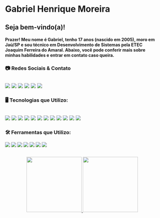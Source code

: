 # Gabriel Henrique Moreira

## Seja bem-vindo(a)!
#### Prazer! Meu nome é Gabriel, tenho 17 anos (nascido em 2005), moro em Jaú/SP e sou técnico em Desenvolvimento de Sistemas pela ETEC Joaquim Ferreira do Amaral. Abaixo, você pode conferir mais sobre minhas habilidades e entrar em contato caso queira.
### 📷 Redes Sociais & Contato
<a href="https://github.com/GMoreira05"><img src="https://img.shields.io/badge/GitHub-100000?style=for-the-badge&logo=github&logoColor=white"></a>
<a href="https://www.instagram.com/gmoreira05"><img src="https://img.shields.io/badge/Instagram-E4405F?style=for-the-badge&logo=instagram&logoColor=white"></a>
<a href="https://twitter.com/GMoreira05_"><img src="https://img.shields.io/badge/Twitter-1DA1F2?style=for-the-badge&logo=twitter&logoColor=white"></a>
<a href="mailto:henrique.gabriel1403@gmail.com"><img src="https://img.shields.io/badge/Gmail-D14836?style=for-the-badge&logo=gmail&logoColor=white"></a>
<a href="https://t.me/gmoreira05"><img src="https://img.shields.io/badge/Telegram-2CA5E0?style=for-the-badge&logo=telegram&logoColor=white"></a>
<a href="https://www.linkedin.com/in/gabriel-henrique-moreira-392a45165/"><img src="https://img.shields.io/badge/LinkedIn-0077B5?style=for-the-badge&logo=linkedin&logoColor=white"></a>
--

### 🖥️ Tecnologias que Utilizo: 

<a href="#"><img src="https://img.shields.io/badge/.NET-5C2D91?style=for-the-badge&logo=.net&logoColor=white"></a>
<a href="#"><img src="https://img.shields.io/badge/C%23-239120?style=for-the-badge&logo=c-sharp&logoColor=white"></a>
<a href="#"><img src="https://img.shields.io/badge/CSS3-1572B6?style=for-the-badge&logo=css3&logoColor=white"></a>
<a href="#"><img src="https://img.shields.io/badge/Express.js-404D59?style=for-the-badge"></a>
<a href="#"><img src="https://img.shields.io/badge/HTML5-E34F26?style=for-the-badge&logo=html5&logoColor=white"></a>
<a href="#"><img src="https://img.shields.io/badge/JavaScript-F7DF1E?style=for-the-badge&logo=javascript&logoColor=black"></a>
<a href="#"><img src="https://img.shields.io/badge/MySQL-00000F?style=for-the-badge&logo=mysql&logoColor=white"></a>
<a href="#"><img src="https://img.shields.io/badge/Node.js-43853D?style=for-the-badge&logo=node.js&logoColor=white"></a>
<a href="#"><img src="https://img.shields.io/badge/PHP-777BB4?style=for-the-badge&logo=php&logoColor=white"></a>
<a href="#"><img src="https://img.shields.io/badge/Python-3776AB?style=for-the-badge&logo=python&logoColor=white"></a>
<a href="#"><img src="https://img.shields.io/badge/SQLite-07405E?style=for-the-badge&logo=sqlite&logoColor=white"></a>
<a href="#"><img src="https://img.shields.io/badge/Xamarin-3498DB?style=for-the-badge&logo=xamarin&logoColor=white"></a>
--

### 🛠️ Ferramentas que Utilizo:

<a href="#"><img src="https://img.shields.io/badge/Android-3DDC84?style=for-the-badge&logo=android&logoColor=white"></a>
<a href="#"><img src="https://img.shields.io/badge/GIT-E44C30?style=for-the-badge&logo=git&logoColor=white"></a>
<a href="#"><img src="https://img.shields.io/badge/Linux-FCC624?style=for-the-badge&logo=linux&logoColor=black"></a>
<a href="#"><img src="https://img.shields.io/badge/Microsoft_Office-D83B01?style=for-the-badge&logo=microsoft-office&logoColor=white"></a>
<a href="#"><img src="https://img.shields.io/badge/Visual_Studio-5C2D91?style=for-the-badge&logo=visual%20studio&logoColor=white"></a>
<a href="#"><img src="https://img.shields.io/badge/Visual_Studio_Code-0078D4?style=for-the-badge&logo=visual%20studio%20code&logoColor=white"></a>
<a href="#"><img src="https://img.shields.io/badge/Windows-0078D6?style=for-the-badge&logo=windows&logoColor=white"></a>

##
<p align="center">
<a href="https://github.com/gmoreira05">
  <img height="180em" src="https://github-readme-stats.vercel.app/api?username=gmoreira05&show_icons=false&count_private=true&theme=algolia&include_all_commit=true"/>
  <img height="180em" src="https://github-readme-stats-eight-theta.vercel.app/api/top-langs/?username=gmoreira05&layout=compact&langs_count=8&theme=algolia&count_private=true"/>
</a>
</p>
